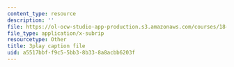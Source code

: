 ```yaml
---
content_type: resource
description: ''
file: https://ol-ocw-studio-app-production.s3.amazonaws.com/courses/18-03sc-differential-equations-fall-2011/a5517bbff9c55bb38b338a8acbb6203f_9KbpbBMThTE.vtt
file_type: application/x-subrip
resourcetype: Other
title: 3play caption file
uid: a5517bbf-f9c5-5bb3-8b33-8a8acbb6203f
---
```

